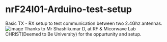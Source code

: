 # nrF24l01-Arduino-test-setup
Basic TX - RX setup to test communication between two 2.4Ghz antennas. 
![image](https://user-images.githubusercontent.com/58078131/148425847-9e335899-a443-4318-8be5-d6b15540489e.png)
Thanks to Mr Shashikumar D, at RF & Micorwave Lab CHRIST(Deemed to Be University) for the oppurtunity and setup. 
